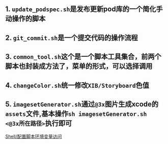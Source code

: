 ## 1. `update_podspec.sh`是发布更新pod库的一个简化手动操作的脚本
## 2. `git_commit.sh`是一个提交代码的操作流程
## 3. `common_tool.sh`这个是一个脚本工具集合，前两个脚本也封装成方法了，菜单的形式，可以选择调用
## 4. `changeColor.sh`统一修改`XIB/Storyboard`色值
## 5. `imagesetGenerator.sh`通过`@3x`图片生成xcode的`assets`文件,基本操作`sh imagesetGenerator.sh  <@3x所在路径>`执行即可

[Shell/配置脚本环境变量访问](https://github.com/WangGuibin/WGBToolsConfigRepository/tree/master/Shell/%E9%85%8D%E7%BD%AE%E8%84%9A%E6%9C%AC%E7%8E%AF%E5%A2%83%E5%8F%98%E9%87%8F%E8%AE%BF%E9%97%AE)